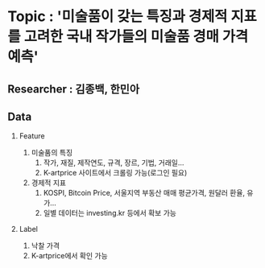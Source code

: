 # Topic : '미술품이 갖는 특징과 경제적 지표를 고려한 국내 작가들의 미술품 경매 가격 예측'



## Researcher : 김종백, 한민아



## Data

1. Feature
    1. 미술품의 특징
        1. 작가, 재질, 제작연도, 규격, 장르, 기법, 거래일…
        2. K-artprice 사이트에서 크롤링 가능(로그인 필요)
    2. 경제적 지표
        1. KOSPI, Bitcoin Price, 서울지역 부동산 매매 평균가격, 원달러 환율, 유가…
        2. 일별 데이터는 investing.kr 등에서 확보 가능

2. Label
    1. 낙찰 가격
    2. K-artprice에서 확인 가능

